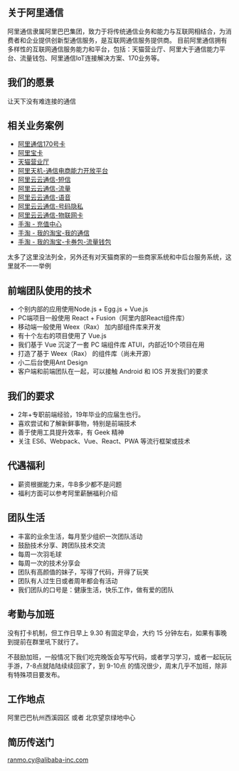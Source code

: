 ## 关于阿里通信

阿里通信隶属阿里巴巴集团，致力于将传统通信业务和能力与互联网相结合，为消费者和企业提供创新型通信服务，是互联网通信服务提供商。 目前阿里通信拥有多样性的互联网通信服务能力和平台，包括：天猫营业厅、阿里大于通信能力平台、流量钱包、阿里通信IoT连接解决方案、170业务等。

## 我们的愿景

让天下没有难连接的通信

## 相关业务案例

- [阿里通信170号卡](https://aliqin.tmall.com/)
- [阿里宝卡](https://m.10010.com/scaffold-show/Alicard?subSource=myalicom_more&channel=02&acm=lb-zebra-269123-2530386.1003.4.2228627&scm=1003.4.lb-zebra-269123-2530386.OTHER_15148242203599_2228627)
- [天猫营业厅](https://wt.tmall.com/)
- [阿里天机-通信电商能力开放平台](https://alitj.tmall.com/)
- [阿里云云通信-短信](https://www.aliyun.com/product/sms)
- [阿里云云通信-流量](https://www.aliyun.com/product/cdps)
- [阿里云云通信-语音](https://www.aliyun.com/product/vms)
- [阿里云云通信-号码隐私](https://www.aliyun.com/product/pls)
- [阿里云云通信-物联网卡](https://www.aliyun.com/product/olddyiot)
- [手淘 - 充值中心](https://market.m.taobao.com/apps/recharge/home/home.html?wh_weex=true)
- [手淘 - 我的淘宝-我的通信](https://market.m.taobao.com/apps/market/ucenter/index.html?wh_weex=true)
- [手淘 - 我的淘宝-卡券包-流量钱包](https://market.m.taobao.com/apps/market/flowwallet/index.html?wh_weex=true&subSource=myalicom_more&acm=lb-zebra-269123-2530386.1003.4.2228627&scm=1003.4.lb-zebra-269123-2530386.OTHER_15049427889402_2228627)

太多了这里没法列全，另外还有对天猫商家的一些商家系统和中后台服务系统，这里就不一一举例

## 前端团队使用的技术

- 个别内部的应用使用Node.js + Egg.js + Vue.js
- PC端项目一般使用 React + Fusion（阿里内部React组件库）
- 移动端一般使用 Weex（Rax） 加内部组件库来开发
- 有十个左右的项目使用了 Vue.js
- 我们基于 Vue 沉淀了一套 PC 端组件库 ATUI，内部近10个项目在用
- 打造了基于 Weex（Rax） 的组件库（尚未开源）
- 小二后台使用Ant Design
- 客户端和前端团队在一起，可以接触 Android 和 IOS 开发我们的要求

## 我们的要求

- 2年+专职前端经验，19年毕业的应届生也行。
- 喜欢尝试和了解新鲜事物，特别是前端技术
- 善于使用工具提升效率，有 Geek 精神
- 关注 ES6、Webpack、Vue、React、PWA 等流行框架或技术

## 代遇福利

- 薪资根据能力来，牛B多少都不是问题
- 福利方面可以参考阿里薪酬福利介绍

## 团队生活
- 丰富的业余生活，每月至少组织一次团队活动
- 鼓励技术分享、跨团队技术交流
- 每周一次羽毛球
- 每周一次的技术分享会
- 团队有高颜值的妹子，写得了代码，开得了玩笑
- 团队有人过生日或者周年都会有活动
- 我们团队的口号是：健康生活，快乐工作，做有爱的团队

## 考勤与加班

没有打卡机制，但工作日早上 9.30 有固定早会，大约 15 分钟左右，如果有事晚到提前在群里吼下就行了。

不鼓励加班，一般情况下我们吃完晚饭会写写代码，或者学习学习，或者一起玩玩手游，7-8点就陆陆续续回家了，到 9-10点 的情况很少，周末几乎不加班，除非有特殊项目要发布。


## 工作地点

阿里巴巴杭州西溪园区 或者 北京望京绿地中心

## 简历传送门

[ranmo.cy@alibaba-inc.com](mailto:ranmo.cy@alibaba-inc.com)
